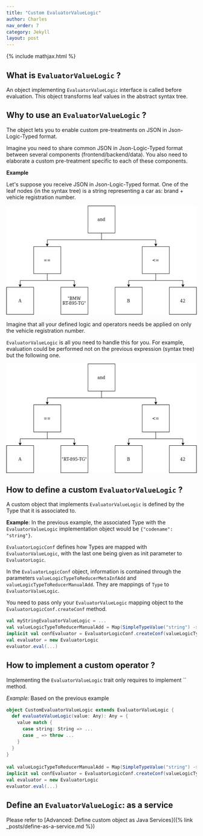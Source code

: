 ```yaml
---
title: "Custom EvaluatorValueLogic"
author: Charles
nav_order: 7
category: Jekyll
layout: post
---
```


{% include mathjax.html %}


## What is `EvaluatorValueLogic` ?

An object implementing `EvaluatorValueLogic` interface is called before evaluation.
This object transforms leaf values in the abstract syntax tree.

## Why to use an `EvaluatorValueLogic` ?

The object lets you to enable custom pre-treatments on JSON in
Json-Logic-Typed format.

Imagine you need to share common JSON in Json-Logic-Typed format between several
components (frontend/backend/data).
You also need to elaborate a custom pre-treatment specific to
each of these components.

**Example**

Let's suppose you receive JSON in Json-Logic-Typed format.
One of the leaf nodes (in the syntax tree) is a string representing a car as:
brand + vehicle registration number.

![Original json](../assets/non-pretreated-json-logic-tree.png)

Imagine that all your defined logic and operators needs be applied on only
the vehicle registration number.

 `EvaluatorValueLogic` is all you need to handle this for you.
For example, evaluation could be performed not on the previous expression
(syntax tree) but the following one.

![Pre-treated json](../assets/pretreated-json-logic-tree.png)

## How to define a custom `EvaluatorValueLogic` ?

A custom object that implements  `EvaluatorValueLogic` is defined by the Type
that it is associated to.

**Example**:
In the previous example, the associated Type with the `EvaluatorValueLogic`
implementation object would be `{"codename": "string"}`.

`EvaluatorLogicConf` defines how Types are mapped with `EvaluatorValueLogic`,
with the last one being given as init parameter to `EvaluatorLogic`.

In the `EvaluatorLogicConf` object, information is contained through the parameters
`valueLogicTypeToReducerMetaInfAdd` and `valueLogicTypeToReducerManualAdd`.
They are mappings of `Type` to `EvaluatorValueLogic`.

You need to pass only your `EvaluatorValueLogic` mapping object to the
`EvaluatorLogicConf.createConf` method.

```scala
val myStringEvaluatorValueLogic = ...
val valueLogicTypeToReducerManualAdd = Map(SimpleTypeValue("string") -> myStringEvaluatorValueLogic)
implicit val confEvaluator = EvaluatorLogicConf.createConf(valueLogicTypeToReducerManualAdd=valueLogicTypeToReducerManualAdd)
val evaluator = new EvaluatorLogic
evaluator.eval(...)
```

## How to implement a custom operator ?

Implementing  the `EvaluatorValueLogic` trait only requires to implement `` method.

*Example:*
Based on the previous example
```scala
object CustomEvaluatorValueLogic extends EvaluatorValueLogic {
  def evaluateValueLogic(value: Any): Any = {
    value match {
      case string: String => ...
      case _ => throw ...
    }
  }
}

val valueLogicTypeToReducerManualAdd = Map(SimpleTypeValue("string") -> CustomEvaluatorValueLogic)
implicit val confEvaluator = EvaluatorLogicConf.createConf(valueLogicTypeToReducerManualAdd=valueLogicTypeToReducerManualAdd)
val evaluator = new EvaluatorLogic
evaluator.eval(...)
```

## Define an `EvaluatorValueLogic`: as a service

Please refer to [Advanced: Define custom object as Java Services]({% link _posts/define-as-a-service.md %})




